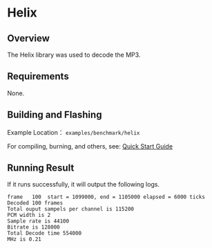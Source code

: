 # Helix

## Overview

The Helix library was used to decode the MP3.

## Requirements

None.

## Building and Flashing

Example Location： `examples/benchmark/helix`

For compiling, burning, and others, see: [Quick Start Guide](https://doc.winnermicro.net/w800/en/latest/get_started/index.html)

## Running Result

If it runs successfully, it will output the following logs.

```
frame   100  start = 1099000, end = 1105000 elapsed = 6000 ticks
Decoded 100 frames
Total ouput sampels per channel is 115200
PCM width is 2
Sample rate is 44100
Bitrate is 128000
Total Decode time 554000
MHz is 0.21
```